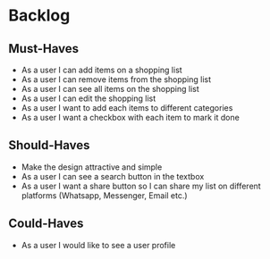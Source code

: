 # Backlog

## Must-Haves

- As a user I can add items on a shopping list
- As a user I can remove items from the shopping list
- As a user I can see all items on the shopping list
- As a user I can edit the shopping list
- As a user I want to add each items to different categories
- As a user I want a checkbox with each item to mark it done

## Should-Haves

- Make the design attractive and simple
- As a user I can see a search button in the textbox
- As a user I want a share button so I can share my list on different platforms (Whatsapp, Messenger, Email etc.)

## Could-Haves

- As a user I would like to see a user profile
